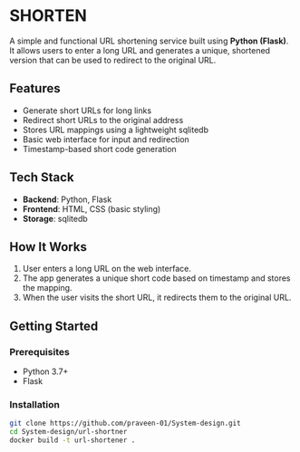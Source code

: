 # SHORTEN

A simple and functional URL shortening service built using **Python (Flask)**. It allows users to enter a long URL and generates a unique, shortened version that can be used to redirect to the original URL.

## Features

- Generate short URLs for long links
- Redirect short URLs to the original address
- Stores URL mappings using a lightweight sqlitedb
- Basic web interface for input and redirection
- Timestamp-based short code generation

## Tech Stack

- **Backend**: Python, Flask
- **Frontend**: HTML, CSS (basic styling)
- **Storage**: sqlitedb

## How It Works

1. User enters a long URL on the web interface.
2. The app generates a unique short code based on timestamp and stores the mapping.
3. When the user visits the short URL, it redirects them to the original URL.

## Getting Started

### Prerequisites

- Python 3.7+
- Flask

### Installation

```bash
git clone https://github.com/praveen-01/System-design.git
cd System-design/url-shortner
docker build -t url-shortener .
